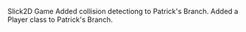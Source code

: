 Slick2D Game
Added collision detectiong to Patrick's Branch.
Added a Player class to Patrick's Branch.
